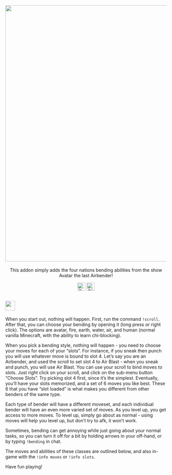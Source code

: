 <div align="center">
  
## <img src="https://i.imgur.com/VikqUO3.png" border="0" width="800">

This addon simply adds the four nations bending abilities from the show Avatar the last Airbender!

<a href="https://www.codefactor.io/repository/github/glitchyturtle/avatar-addon"><img src="https://www.codefactor.io/repository/github/glitchyturtle/avatar-addon/badge" alt="CodeFactor" height="25" /></a>
<img alt="GitHub all releases" src="https://img.shields.io/github/downloads/GlitchyTurtle/Avatar-Addon/total?color=35b985" height="25">

  
<div align="left">
  
## <img src="https://i.imgur.com/wcwCiiZ.png" border="0"  height="30">

When you start out, nothing will happen. First, run the command `!scroll`. After that, you can choose your bending by opening it (long press or right click). The options are avatar, fire, earth, water, air, and human (normal vanilla Minecraft, with the ability to learn chi-blocking). 
 
When you pick a bending style, nothing will happen - you need to choose your moves for each of your “slots”. For instance, if you sneak then punch you will use whatever move is bound to slot 4. Let’s say you are an Airbender, and used the scroll to set slot 4 to Air Blast - when you sneak and punch, you will use Air Blast. You can use your scroll to bind moves to slots. Just right click on your scroll, and click on the sub-menu button “Choose Slots”. Try picking slot 4 first, since it’s the simplest. Eventually, you’ll have your slots memorized, and a set of 6 moves you like best. These 6 that you have “slot loaded” is what makes you different from other benders of the same type.

Each type of bender will have a different moveset, and each individual bender will have an even more varied set of moves. As you level up, you get access to more moves. To level up, simply go about as normal - using moves will help you level up, but don’t try to afk, it won’t work.
  
Sometimes, bending can get annoying while just going about your normal tasks, so you can turn it off for a bit by holding arrows in your off-hand, or by typing `!bending` in chat.
  
The moves and abilities of these classes are outlined below, and also in-game with the `!info moves` or `!info slots`.

Have fun playing!
